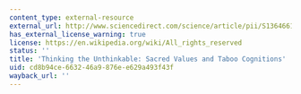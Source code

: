 ```yaml
---
content_type: external-resource
external_url: http://www.sciencedirect.com/science/article/pii/S1364661303001359
has_external_license_warning: true
license: https://en.wikipedia.org/wiki/All_rights_reserved
status: ''
title: 'Thinking the Unthinkable: Sacred Values and Taboo Cognitions'
uid: cd8b94ce-6632-46a9-876e-e629a493f43f
wayback_url: ''
---
```

